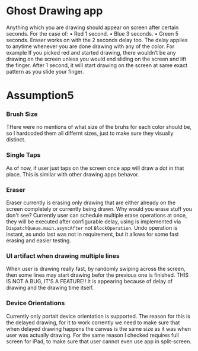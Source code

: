 # Ghost Drawing app

Anything which you are drawing should appear on screen after certain seconds. For the case of:
• Red 1 second.
• Blue 3 seconds.
• Green 5 seconds.
Eraser works on with the 2 seconds delay too.
The delay applies to anytime whenever you are done drawing with any of the color. For
example If you picked red and started drawing, there wouldn’t be any drawing on the screen
unless you would end sliding on the screen and lift the finger. After 1 second, it will start
drawing on the screen at same exact pattern as you slide your finger.

# Assumption5


### Brush Size

THere were no mentions of what size of the bruhs for each color should be, so I hardcoded them all differnt sizes, just to make sure they visually distinct.

### Single Taps
As of now, if user just taps on the screen once app will draw a dot in that place. This is similar with other drawing apps behavor.

### Eraser
Eraser currently is erasing only drawing that are either already on the screen completely or currently being drawn. Why would you erase stuff you don't see?
Currently user can schedule multiple erase operations at once, they will be executed after configurable delay, using is implemented via `DispatchQueue.main.asyncAfter` not `BlockOperation`.
Undo operation is instant, as undo last was not in requirement, but it allows for some fast erasing and easier testing.

### UI artifact when drawing multiple lines
When user is drawing really fast, by randomly swiping across the screen, then some lines may start drawing befor the previous one is finished. THIS IS NOT A BUG, IT'S A FEATURE!! It is appearing because of delay of drawing and the drawing time itself.

### Device Orientations
Currently only portait device orientation is supported. The reason for this is the delayed drawing, for it to work corrently we need to make sure that when delayed drawing happens the canvas is the same size as it was when user was actually drawing.
For the same reason I checked requires full screen for iPad, to make sure that user cannot even use app in split-screen.
